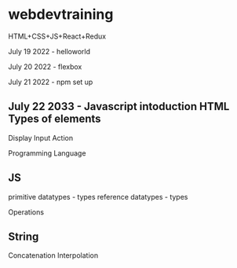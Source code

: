 # webdevtraining
HTML+CSS+JS+React+Redux


July 19 2022 - helloworld

July 20 2022 - flexbox

July 21 2022 - npm set up

July 22 2033 - Javascript intoduction 
HTML Types of elements
-----------------
Display
Input
Action

Programming Language

JS
---
primitive datatypes - types
reference datatypes - types

Operations

String
-------
Concatenation
Interpolation
